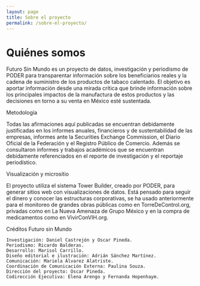 ```yaml
---
layout: page
title: Sobre el proyecto
permalink: /sobre-el-proyecto/
---
```


# Quiénes somos

Futuro Sin Mundo es un proyecto de datos, investigación y periodismo de PODER para transparentar información sobre los beneficiarios reales y la cadena de suministro de los productos de tabaco calentado. El objetivo es aportar información desde una mirada crítica que brinde información sobre los principales impactos de la manufactura de estos productos y las decisiones en torno a su venta en México esté sustentada.

Metodología

Todas las afirmaciones aquí publicadas se encuentran debidamente justificadas en los informes anuales, financieros y de sustentabilidad de las empresas, informes ante la Securities Exchange Commission, el Diario Oficial de la Federación y el Registro Público de Comercio. Además se consultaron informes y trabajos académicos que se encuentran debidamente referenciados en el reporte de investigación y el reportaje periodístico.

Visualización y micrositio

El proyecto utiliza el sistema Tower Builder, creado por PODER, para generar sitios web con visualizaciones de datos. Está pensado para seguir el dinero y conocer las estructuras corporativas, se ha usado anteriormente para el monitoreo de grandes obras públicas como en TorreDeControl.org, privadas como en La Nueva Amenaza de Grupo México y en la compra de medicamentos como en VivirConVIH.org.

Créditos
Futuro sin Mundo

    Investigación: Daniel Castrejón y Oscar Pineda.
    Periodismo: Ricardo Balderas.
    Desarrollo: Marisol Carrillo.
    Diseño editorial e ilustración: Adrián Sánchez Martínez.
    Comunicación: Mariela Álvarez Alatriste.
    Coordinación de Comunicación Externa: Paulina Souza.
    Dirección del proyecto: Oscar Pineda.
    Codirección Ejecutiva: Elena Arengo y Fernanda Hopenhaym.
